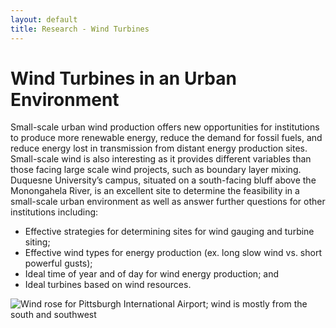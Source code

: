 ```yaml
---
layout: default
title: Research - Wind Turbines
---
```

# Wind Turbines in an Urban Environment  
Small-scale urban wind production offers new opportunities for institutions to produce more renewable energy, reduce the demand for fossil fuels, and reduce energy lost in transmission from distant energy production sites. Small-scale wind is also interesting as it provides different variables than those facing large scale wind projects, such as boundary layer mixing. Duquesne University’s campus, situated on a south-facing bluff above the Monongahela River, is an excellent site to determine the feasibility in a small-scale urban environment as well as answer further questions for other institutions including:  
- Effective strategies for determining sites for wind gauging and turbine siting;
- Effective wind types for energy production (ex. long slow wind vs. short powerful gusts);
- Ideal time of year and of day for wind energy production; and
- Ideal turbines based on wind resources.  

![Wind rose for Pittsburgh International Airport; wind is mostly from the south and southwest](https://duq.box.com/shared/static/eia53dz1bijrc6a9cxh6v6py7sxdid4x.jpg)